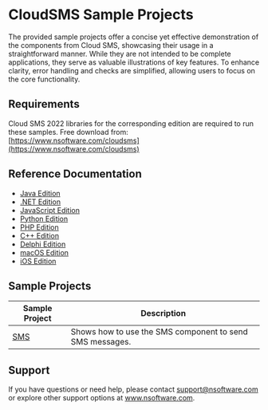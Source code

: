 # CloudSMS Sample Projects
The provided sample projects offer a concise yet effective demonstration of the components from Cloud SMS, showcasing their usage in a straightforward manner. While they are not intended to be complete applications, they serve as valuable illustrations of key features. To enhance clarity, error handling and checks are simplified, allowing users to focus on the core functionality.

## Requirements
Cloud SMS 2022 libraries for the corresponding edition are required to run these samples.  Free download from: [https://www.nsoftware.com/cloudsms](https://www.nsoftware.com/cloudsms)

## Reference Documentation
* [Java Edition](https://cdn.nsoftware.com/help/ETH/java/)
* [.NET Edition](https://cdn.nsoftware.com/help/ETH/cs/)
* [JavaScript Edition](https://cdn.nsoftware.com/help/ETH/js/)
* [Python Edition](https://cdn.nsoftware.com/help/ETH/py/)
* [PHP Edition](https://cdn.nsoftware.com/help/ETH/php/)
* [C++ Edition](https://cdn.nsoftware.com/help/ETH/cpp/)
* [Delphi Edition](https://cdn.nsoftware.com/help/ETH/dlp/)
* [macOS Edition](https://cdn.nsoftware.com/help/ETH/mac/)
* [iOS Edition](https://cdn.nsoftware.com/help/ETH/mac/)

## Sample Projects
| Sample Project | Description |
| --- | --- |
| [SMS](./Cloud%20SMS%20Samples/SMS) | Shows how to use the SMS component to send SMS messages. |

## Support
If you have questions or need help, please contact support@nsoftware.com or explore other support options 
at www.nsoftware.com.

